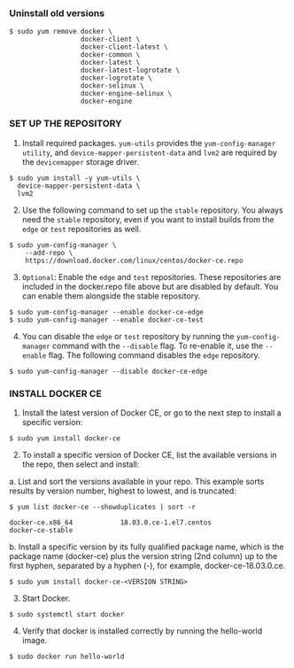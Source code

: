 ### Uninstall old versions
```
$ sudo yum remove docker \
                  docker-client \
                  docker-client-latest \
                  docker-common \
                  docker-latest \
                  docker-latest-logrotate \
                  docker-logrotate \
                  docker-selinux \
                  docker-engine-selinux \
                  docker-engine
```
     
### SET UP THE REPOSITORY
01. Install required packages. `yum-utils` provides the `yum-config-manager utility`, and `device-mapper-persistent-data` and `lvm2` are required by the `devicemapper` storage driver.
```
$ sudo yum install -y yum-utils \
  device-mapper-persistent-data \
  lvm2
```
02. Use the following command to set up the `stable` repository. You always need the `stable` repository, even if you want to install builds from the `edge` or `test` repositories as well.
```
$ sudo yum-config-manager \
    --add-repo \
    https://download.docker.com/linux/centos/docker-ce.repo
```
03. `Optional`: Enable the `edge` and `test` repositories. These repositories are included in the docker.repo file above but are disabled by default. You can enable them alongside the stable repository.
```
$ sudo yum-config-manager --enable docker-ce-edge
$ sudo yum-config-manager --enable docker-ce-test
```
04. You can disable the `edge` or `test` repository by running the `yum-config-manager` command with the `--disable` flag. To re-enable it, use the `--enable` flag. The following command disables the `edge` repository.
```
$ sudo yum-config-manager --disable docker-ce-edge
```
                 
### INSTALL DOCKER CE
01. Install the latest version of Docker CE, or go to the next step to install a specific version:
```
$ sudo yum install docker-ce
```
02. To install a specific version of Docker CE, list the available versions in the repo, then select and install:

a. List and sort the versions available in your repo. This example sorts results by version number, highest to lowest, and is truncated:
```
$ yum list docker-ce --showduplicates | sort -r

docker-ce.x86_64            18.03.0.ce-1.el7.centos             docker-ce-stable
```
b. Install a specific version by its fully qualified package name, which is the package name (docker-ce) plus the version string (2nd column) up to the first hyphen, separated by a hyphen (-), for example, docker-ce-18.03.0.ce.
```
$ sudo yum install docker-ce-<VERSION STRING>
```
03. Start Docker.
```
$ sudo systemctl start docker
```
04. Verify that docker is installed correctly by running the hello-world image.
```
$ sudo docker run hello-world
```

